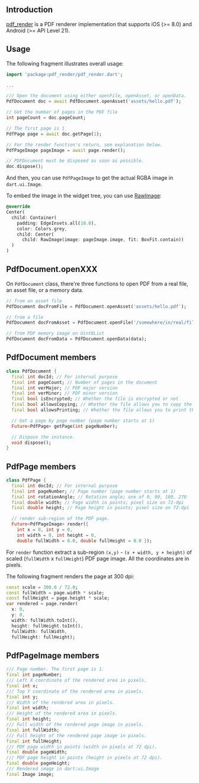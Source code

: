 ## Introduction

[pdf_render](https://pub.dartlang.org/packages/pdf_render) is a PDF renderer implementation that supports iOS (>= 8.0) and Android (>= API Level 21).

## Usage

The following fragment illustrates overall usage:

```dart
import 'package:pdf_render/pdf_render.dart';

...

/// Open the document using either openFile, openAsset, or openData.
PdfDocument doc = await PdfDocument.openAsset('assets/hello.pdf');

// Get the number of pages in the PDF file
int pageCount = doc.pageCount;

// The first page is 1
PdfPage page = await doc.getPage(1);

// For the render function's return, see explanation below.
PdfPageImage pageImage = await page.render();

// PDFDocument must be disposed as soon as possible.
doc.dispose();
```

And then, you can use `PdfPageImage` to get the actual RGBA image in `dart.ui.Image`.

To embed the image in the widget tree, you can use [RawImage](https://docs.flutter.io/flutter/widgets/RawImage-class.html):

```dart
@override
Center(
  child: Container(
    padding: EdgeInsets.all(10.0),
    color: Colors.grey,
    child: Center(
      child: RawImage(image: pageImage.image, fit: BoxFit.contain))
  )
)
```

## PdfDocument.openXXX

On `PdfDocument` class, there're three functions to open PDF from a real file, an asset file, or a memory data.

```dart
// from an asset file
PdfDocument docFromFile = PdfDocument.openAsset('assets/hello.pdf');

// from a file
PdfDocument docFromAsset = PdfDocument.openFile('/somewhere/in/real/file/system/file.pdf');

// from PDF memory image on Uint8List
PdfDocument docFromData = PdfDocument.openData(data);
```

## PdfDocument members

```dart
class PdfDocument {
  final int docId; // For internal purpose
  final int pageCount; // Number of pages in the document
  final int verMajor; // PDF major version
  final int verMinor; // PDF minor version
  final bool isEncrypted; // Whether the file is encrypted or not
  final bool allowsCopying; // Whether the file allows you to copy the texts
  final bool allowsPrinting; // Whether the file allows you to print the document

  // Get a page by page number (page number starts at 1)
  Future<PdfPage> getPage(int pageNumber);

  // Dispose the instance.
  void dispose();
}
```

## PdfPage members

```dart
class PdfPage {
  final int docId; // For internal purpose
  final int pageNumber; // Page number (page number starts at 1)
  final int rotationAngle; // Rotation angle; one of 0, 90, 180, 270
  final double width; // Page width in points; pixel size on 72-dpi
  final double height; // Page height in points; pixel size on 72-dpi

  // render sub-region of the PDF page.
  Future<PdfPageImage> render({
    int x = 0, int y = 0,
    int width = 0, int height = 0,
    double fullWidth = 0.0, double fullHeight = 0.0 });
```

For `render` function extract a sub-region `(x,y)` - `(x + width, y + height)` of scaled (`fullWidth` x `fullHeight`) PDF page image. All the coordinates are in pixels.

The following fragment renders the page at 300 dpi:

```dart
const scale = 300.0 / 72.0;
const fullWidth = page.width * scale;
const fullHeight = page.height * scale;
var rendered = page.render(
  x: 0,
  y: 0,
  width: fullWidth.toInt(),
  height: fullHeight.toInt(),
  fullWidth: fullWidth,
  fullHeight: fullHeight);
```

## PdfPageImage members

```dart
/// Page number. The first page is 1.
final int pageNumber;
/// Left X coordinate of the rendered area in pixels.
final int x;
/// Top Y coordinate of the rendered area in pixels.
final int y;
/// Width of the rendered area in pixels.
final int width;
/// Height of the rendered area in pixels.
final int height;
/// Full width of the rendered page image in pixels.
final int fullWidth;
/// Full height of the rendered page image in pixels.
final int fullHeight;
/// PDF page width in points (width in pixels at 72 dpi).
final double pageWidth;
/// PDF page height in points (height in pixels at 72 dpi).
final double pageHeight;
/// Rendered image in dart:ui.Image
final Image image;
```
